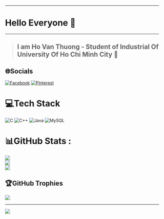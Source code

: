 
---
# Hello Everyone 👋
---
> ## I am Ho Van Thuong - Student of Industrial Of University Of Ho Chi Minh City :school:
## 🌐Socials
[![Facebook](https://img.shields.io/badge/Facebook-%231877F2.svg?logo=Facebook&logoColor=white)](https://facebook.com/https://www.facebook.com/profile.php?id=100048662793712) [![Pinterest](https://img.shields.io/badge/Pinterest-%23E60023.svg?logo=Pinterest&logoColor=white)](https://pinterest.com/hvthuong524) 

# 💻Tech Stack
![C](https://img.shields.io/badge/c-%2300599C.svg?style=for-the-badge&logo=c&logoColor=white) ![C++](https://img.shields.io/badge/c++-%2300599C.svg?style=for-the-badge&logo=c%2B%2B&logoColor=white) ![Java](https://img.shields.io/badge/java-%23ED8B00.svg?style=for-the-badge&logo=java&logoColor=white) ![MySQL](https://img.shields.io/badge/mysql-%2300f.svg?style=for-the-badge&logo=mysql&logoColor=white)
# 📊GitHub Stats :
![](https://github-readme-stats.vercel.app/api?username=HoVanThuong&theme=radical&hide_border=false&include_all_commits=false&count_private=false)<br/>
![](https://github-readme-streak-stats.herokuapp.com/?user=HoVanThuong&theme=radical&hide_border=false)<br/>
![](https://github-readme-stats.vercel.app/api/top-langs/?username=HoVanThuong&theme=radical&hide_border=false&include_all_commits=false&count_private=false&layout=compact)

## 🏆GitHub Trophies
![](https://github-trophies.vercel.app/?username=HoVanThuong&theme=radical&no-frame=false&no-bg=false&margin-w=4)

---
[![](https://visitcount.itsvg.in/api?id=HoVanThuong&icon=0&color=0)](https://visitcount.itsvg.in)

